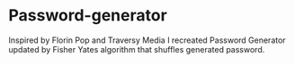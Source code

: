 # Password-generator

Inspired by Florin Pop and Traversy Media I recreated Password Generator updated by Fisher Yates algorithm that shuffles generated password.
